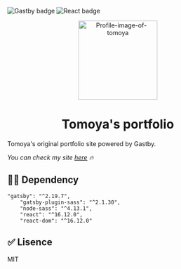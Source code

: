 ![Gastby badge](https://badgen.net/badge/Gastby/2.19.7/purple)
![React badge](https://badgen.net/badge/React/16.12.0/cyan)

<p align="center">
  <a href="https://github.com/Tomoya-Sonok/my-portfolio">
    <img alt="Profile-image-of-tomoya" src="https://avatars1.githubusercontent.com/u/50537591?s=460&v=4" width="180" />
  </a>
</p>
<h1 align="center">
Tomoya's portfolio
</h1>

Tomoya's original portfolio site powered by Gastby.

_You can check my site [here](https://my-portfolio-ja.netlify.com) 🔥_
 
## 🐱‍🐉 Dependency
```
"gatsby": "^2.19.7",
    "gatsby-plugin-sass": "^2.1.30",
    "node-sass": "^4.13.1",
    "react": "^16.12.0",
    "react-dom": "^16.12.0"
```

## ✅ Lisence
MIT
